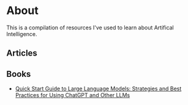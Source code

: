 # About
This is a compilation of resources I've used to learn about Artifical Intelligence.  

## Articles

## Books
* [Quick Start Guide to Large Language Models: Strategies and Best Practices for Using ChatGPT and Other LLMs](https://learning.oreilly.com/library/view/quick-start-guide/9780138199425/)

